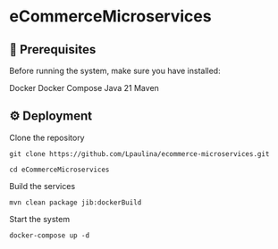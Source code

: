 # eCommerceMicroservices

## 🚀 Prerequisites

Before running the system, make sure you have installed:

Docker
Docker Compose
Java 21
Maven

## ⚙️ Deployment

Clone the repository

`git clone https://github.com/Lpaulina/ecommerce-microservices.git`

`cd eCommerceMicroservices`

Build the services 

`mvn clean package jib:dockerBuild`

Start the system

`docker-compose up -d`
